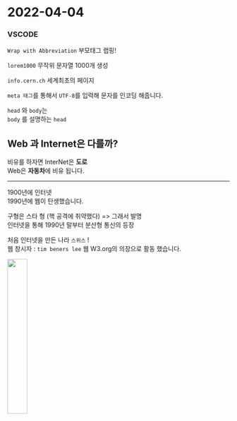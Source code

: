 # 2022-04-04
### VSCODE 
`Wrap with Abbreviation` 부모태그 랩핑!
  
`lorem1000` 무작위 문자열 1000개 생성

`info.cern.ch` 세계최초의 페이지

`meta 태그`를 통해서 `UTF-8`를 입력해 문자를 인코딩 해줍니다.

`head` 와 `body`는  <br> `body` 를 설명하는 `head`

## Web 과 Internet은 다를까?
비유를 하자면 InterNet은 **도로**<br>
Web은 **자동차**에 비유 됩니다.
<hr>
1900년에 인터넷<br>
1990년에 웹이 탄생했습니다.

구형은 스타 형 (핵 공격에 취약했다) => 그래서 발명 <br>
인터넷을 통해 1990년 말부터 분산형 통신의 등장

처음 인터넷을 만든 나라 `스위스` ! 
<br> 웹 창시자 : `tim beners lee` 웹 W3.org의 의장으로 활동 했습니다.

<img width="30%" src= "https://user-images.githubusercontent.com/101157141/161478028-c922eebd-c9d7-4e3a-a0ad-6a87ce36c774.png"/>


